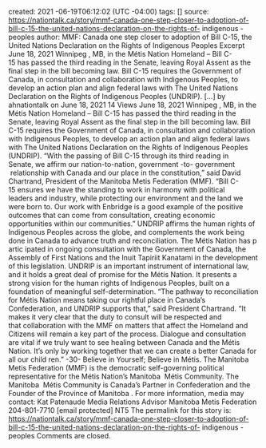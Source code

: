 created:   2021 -06-19T06:12:02 (UTC -04:00)
tags: []
source: https://nationtalk.ca/story/mmf-canada-one-step-closer-to-adoption-of-bill-c-15-the-united-nations-declaration-on-the-rights-of-  indigenous  -peoples
author:
MMF: Canada one step closer to adoption of Bill C-15, the United Nations Declaration on the Rights of Indigenous Peoples
Excerpt
  June   18,   2021    Winnipeg  , MB, in the Métis Nation Homeland – Bill C-15 has passed the third reading in the Senate, leaving Royal Assent as the final step in the bill becoming law. Bill C-15 requires the Government of Canada, in consultation and collaboration with Indigenous Peoples, to develop an action plan and align federal laws with The United Nations Declaration on the Rights of Indigenous Peoples (UNDRIP). […]
by ahnationtalk on   June   18,   2021 14 Views
  June   18,   2021
  Winnipeg  , MB, in the Métis Nation Homeland – Bill C-15 has passed the third reading in the Senate, leaving Royal Assent as the final step in the bill becoming law.
Bill C-15 requires the Government of Canada, in consultation and collaboration with Indigenous Peoples, to develop an action plan and align federal laws with The United Nations Declaration on the Rights of Indigenous Peoples (UNDRIP).
“With the passing of Bill C-15 through its third reading in Senate, we affirm our nation-to-nation,   government  -to-  government   relationship with Canada and our place in the constitution,” said David Chartrand, President of the   Manitoba   Metis Federation (MMF). “Bill C-15 ensures we have the standing to work in harmony with political leaders and industry, while protecting our environment and the land we were born to. Our work with Enbridge is a good example of the positive outcomes that can come from consultation, creating economic opportunities within our communities.”
UNDRIP affirms the human rights of Indigenous Peoples across the globe, and complements the work being done in Canada to advance truth and reconciliation. The Métis Nation has p  artic ipated in ongoing consultation with the Government of Canada, the Assembly of   First Nations   and the Inuit Tapiriit Kanatami in the development of this legislation. UNDRIP is an important instrument of international law, and it holds a great deal of promise for the Métis Nation. It presents a strong vision for the human rights of Indigenous Peoples, built on a foundation of meaningful self-determination.
“The pathway to reconciliation for Métis Nation means taking our rightful place in Canada’s Confederation, and UNDRIP supports that,” said President Chartrand. “It makes it very clear that the duty to consult will be respected and that collaboration with the MMF on matters that affect the Homeland and Citizens will remain a key part of the process. Dialogue and consultation are vital if we truly want to see healing between Canada and the Métis Nation. It’s only by working together that we can create a better Canada for all our   child  ren.”
-30-
Believe in Yourself; Believe in Métis.
The   Manitoba   Metis Federation (MMF) is the democratic self-governing political   representative   for the Métis Nation’s   Manitoba   Métis Community. The   Manitoba   Métis Community is Canada’s Partner in Confederation and the Founder of the Province of   Manitoba  .
For more information, media may contact:
Kat Patenaude
Media Relations Advisor
  Manitoba   Metis Federation
204-801-7710
[email protected]
NT5
The permalink for this story is:
https://nationtalk.ca/story/mmf-canada-one-step-closer-to-adoption-of-bill-c-15-the-united-nations-declaration-on-the-rights-of-  indigenous  -peoples
Comments are closed.
